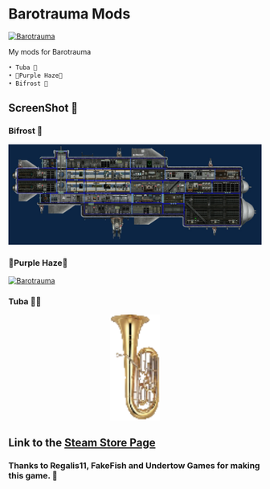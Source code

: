 # Barotrauma Mods

[![Barotrauma](https://img.youtube.com/vi/vCt9KaM2r8I/maxresdefault.jpg)](https://youtu.be/vCt9KaM2r8I)

My mods for Barotrauma

    • Tuba 🎷
    • 💜Purple Haze💜
    • Bifrost 🌈

## ScreenShot 📱

### Bifrost 🌈
<p align="center">

[![Barotrauma](https://github.com/Danielkaas94/BarotraumaMods/blob/main/Mods/Subs/Bifrost/PreviewImage.jpg?raw=true)](https://steamcommunity.com/sharedfiles/filedetails/?id=2749398685)
</p>


### 💜Purple Haze💜
<p align="center">
  <!-- <img alt="CMDFun in Action!" width="900" src="https://github.com/Danielkaas94/BarotraumaMods/blob/main/Mods/Subs/Purple%20Haze/Ph2.png?raw=true"> -->

[![Barotrauma](https://img.youtube.com/vi/1hW-BLRXKOY/maxresdefault.jpg)]([https://youtu.be/1hW-BLRXKOY](https://steamcommunity.com/sharedfiles/filedetails/?id=2728563776))
</p>



### Tuba 🎵🎶
<p align="center">
  <img alt="CMDFun in Action!" width="100" src="https://github.com/Danielkaas94/BarotraumaMods/blob/main/Mods/Tuba/Tuba.png?raw=true">
</p>


## Link to the [Steam Store Page](https://store.steampowered.com/app/602960/Barotrauma/)
### Thanks to Regalis11, FakeFish and Undertow Games for making this game. 💙
